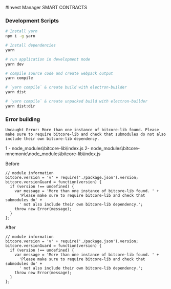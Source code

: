 #Invest Manager SMART CONTRACTS
### Development Scripts

```bash
# Install yarn
npm i -g yarn

# Install dependencies
yarn

# run application in development mode
yarn dev

# compile source code and create webpack output
yarn compile

# `yarn compile` & create build with electron-builder
yarn dist

# `yarn compile` & create unpacked build with electron-builder
yarn dist:dir
```

### Error building
```
Uncaught Error: More than one instance of bitcore-lib found. Please make sure to require bitcore-lib and check that submodules do not also include their own bitcore-lib dependency.
```
1 - node_modules\bitcore-lib\index.js
2- node_modules\bitcore-mnemonic\node_modules\bitcore-lib\index.js

Before
```
// module information
bitcore.version = 'v' + require('./package.json').version;
bitcore.versionGuard = function(version) {
  if (version !== undefined) {
    var message = 'More than one instance of bitcore-lib found. ' +
      'Please make sure to require bitcore-lib and check that submodules do' +
      ' not also include their own bitcore-lib dependency.';
    throw new Error(message);
  }
};
```

After
```
// module information
bitcore.version = 'v' + require('./package.json').version;
bitcore.versionGuard = function(version) {
  if (version !== undefined) {
    var message = 'More than one instance of bitcore-lib found. ' +
      'Please make sure to require bitcore-lib and check that submodules do' +
      ' not also include their own bitcore-lib dependency.';
    throw new Error(message);
  }
};
```
